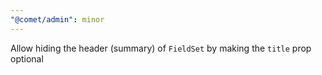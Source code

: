 ```yaml
---
"@comet/admin": minor
---
```


Allow hiding the header (summary) of `FieldSet` by making the `title` prop optional
